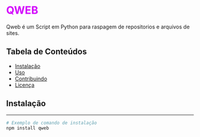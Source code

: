# <font color='#D302FC'>QWEB</font>

Qweb é um Script em Python para raspagem de repositorios e arquivos de sites.

## Tabela de Conteúdos

- [Instalação](#instalação)
- [Uso](#uso)
- [Contribuindo](#contribuindo)
- [Licença](#licença)

## Instalação

------

```bash
# Exemplo de comando de instalação
npm install qweb
